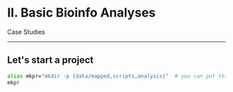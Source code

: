 # II. Basic Bioinfo Analyses

Case Studies

---

## Let's start a project

```bash
alias mkpr="mkdir -p {data/mapped,scripts,analysis}"  # you can put this in your ~/.bashrc
mkpr
```



